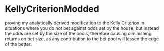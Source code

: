 # KellyCriterionModded
proving my analytically derived modification to the Kelly Criterion in situations where you do not bet against odds set by the house, but instead the odds are set by the size of the pools, therefore causing diminishing returns on bet size, as any contribution to the bet pool will lessen the edge of the better.
